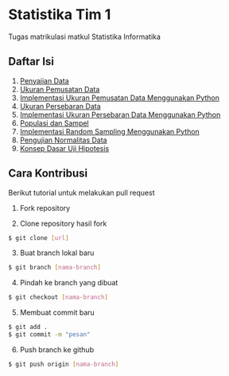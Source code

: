 # Statistika Tim 1
Tugas matrikulasi matkul Statistika Informatika

## Daftar Isi

1. [Penyajian Data](Penyajian_Data.ipynb)
2. [Ukuran Pemusatan Data](Ukuran_Pemusatan_Data.ipynb)
3. [Implementasi Ukuran Pemusatan Data Menggunakan Python](Implementasi_Ukuran_Pemusatan_Data_Menggunakan_Python.ipynb)
4. [Ukuran Persebaran Data]()
5. [Implementasi Ukuran Persebaran Data Menggunakan Python](Implementasi_Ukuran_Persebaran_Data_Menggunakan_Python.ipynb)
6. [Populasi dan Sampel](Populasi_Sampel.ipynb)
7. [Implementasi Random Sampling Menggunakan Python](Implementasi_Random_Sampling_Menggunakan_Python.ipynb)
8. [Pengujian Normalitas Data](Uji_Normalitas.ipynb)
9. [Konsep Dasar Uji Hipotesis](Konsep_Dasar_Uji_Hipotesis.ipynb)

## Cara Kontribusi

Berikut tutorial untuk melakukan pull request

1. Fork repository

2. Clone repository hasil fork

```bash
$ git clone [url]
```

3. Buat branch lokal baru

```bash
$ git branch [nama-branch]
```

4. Pindah ke branch yang dibuat

```bash
$ git checkout [nama-branch]
```

5. Membuat commit baru

```bash
$ git add .
$ git commit -m "pesan"
```

6. Push branch ke github

```bash
$ git push origin [nama-branch]
```
